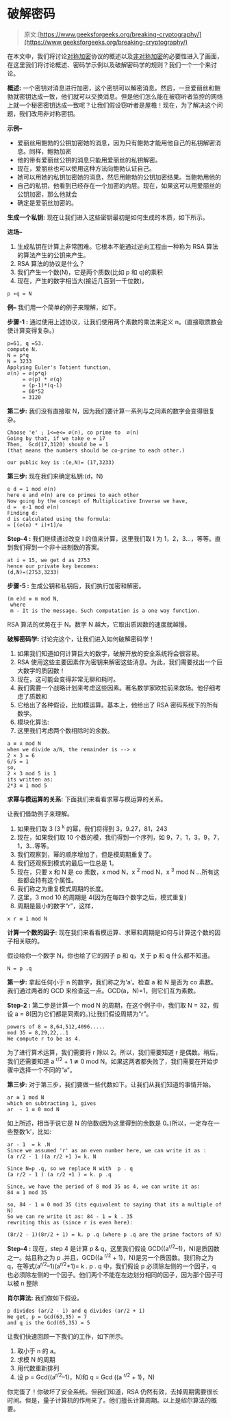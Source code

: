 # 破解密码

> 原文:[https://www.geeksforgeeks.org/breaking-cryptography/](https://www.geeksforgeeks.org/breaking-cryptography/)

在本文中，我们将讨论[对称加密](https://www.geeksforgeeks.org/symmetric-encryption-cryptography-in-java/)协议的概述以及[非对称加密](https://www.geeksforgeeks.org/asymmetric-encryption-cryptography-in-java/)的必要性进入了画面，在这里我们将讨论概述、密码学示例以及破解密码学的规则？我们一个一个来讨论。

**概述:**
一个密钥对消息进行加密，这个密钥可以解密消息。然后，一旦爱丽丝和鲍勃就密钥达成一致，他们就可以交换消息。但是他们怎么能在被窃听者监控的网络上就一个秘密密钥达成一致呢？让我们假设窃听者是屋檐！现在，为了解决这个问题，我们改用非对称密钥。

**示例–**

*   爱丽丝用鲍勃的公钥加密她的消息，因为只有鲍勃才能用他自己的私钥解密消息。同样，鲍勃加密
*   他的带有爱丽丝公钥的消息只能用爱丽丝的私钥解密。
*   现在，爱丽丝也可以使用这种方法向鲍勃认证自己。
*   她可以用她的私钥加密她的消息，然后用鲍勃的公钥加密结果。当鲍勃用他的
*   自己的私钥，他看到已经存在一个加密的内层。现在，如果这可以用爱丽丝的公钥加密，那么他就会
*   确定是爱丽丝加密的。

**生成一个私钥:**
现在让我们进入这些密钥最初是如何生成的本质，如下所示。

**进场–**

1.  生成私钥在计算上非常困难。它根本不能通过逆向工程由一种称为 RSA 算法的算法产生的公钥来产生。
2.  RSA 算法的协议是什么？
3.  我们产生一个数(N)，它是两个质数(比如 p 和 q)的乘积
4.  现在，产生的数字相当大(接近几百到一千位数)。

```
p ∗q = N
```

**例–**
我们用一个简单的例子来理解，如下。

**步骤-1 :**
通过使用上述协议，让我们使用两个素数的乘法来定义 n。(直接取质数会使计算变得复杂。)

```
p=61, q =53.
compute N.  
N = p*q
N = 3233
Applying Euler's Totient function,  
∅(n) = ∅(p*q)
     = ∅(p) * ∅(q)
     = (p-1)*(q-1)
     = 60*52
     = 3120
```

**第二步:**
我们没有直接取 N，因为我们要计算一系列与之同素的数字会变得很复杂。

```
Choose 'e' ; 1<=e<= ∅(n), co prime to  ∅(n)
Going by that, if we take e = 17
Then,  Gcd(17,3120) should be = 1 
(that means the numbers should be co-prime to each other.)

our public key is :(e,N)= (17,3233)
```

**第三步:**
现在我们来确定私钥:(d，N)

```
e d = 1 mod ∅(n)
here e and ∅(n) are co primes to each other
Now going by the concept of Multiplicative Inverse we have,
d =  e-1 mod ∅(n)
Finding d:
d is calculated using the formula:
= [(∅(n) * i)+1]/e
```

**Step-4 :**
我们继续通过改变 I 的值来计算，这里我们取 I 为 1，2，3…，等等。直到我们得到一个非十进制数的答案。

```
at i = 15, we get d as 2753
hence our private key becomes:
(d,N)=(2753,3233)
```

**步骤-5 :**
生成公钥和私钥后，我们执行加密和解密。

```
(m e)d ≡ m mod N, 
 where 
 m - It is the message. Such computation is a one way function.
```

RSA 算法的优势在于 N。数字 N 越大，它取出质因数的速度就越慢。

**破解密码学:**
讨论完这个，让我们进入如何破解密码学！

1.  如果我们知道如何计算巨大的数字，破解开放的安全系统将会很容易。
2.  RSA 使用这些主要因素作为密钥来解密这些消息。为此，我们需要找出一个巨大数字的质因数！
3.  现在，这可能会变得非常无聊和耗时。
4.  我们需要一个战略计划来考虑这些因素。著名数学家欧拉前来救场。他仔细考虑了质数和
5.  它给出了各种假设，比如模运算。基本上，他给出了 RSA 密码系统下的所有数学。
6.  模块化算法:
7.  这里我们考虑两个数相除时的余数。

```
a ≡ x mod N
when we divide a/N, the remainder is --> x
2 × 3 = 6
6/5 = 1
so,  
2 × 3 mod 5 is 1
its written as:
2*3 ≡ 1 mod 5
```

**求幂与模运算的关系:**
下面我们来看看求幂与模运算的关系。

让我们借助例子来理解。

1.  如果我们取 3 (3 <sup>k</sup> 的幂，我们将得到 3，9.27，81，243
2.  现在，如果我们取 10 个数的模，我们得到一个序列，如 9，7，1，3，9，7，1，3…等等。
3.  我们观察到，幂的顺序增加了，但是模周期重复了。
4.  我们还观察到模式的最后一位总是 1。
5.  现在，只要 x 和 N 是 co 素数，x mod N，x <sup>2</sup> mod N，x <sup>3</sup> mod N …所有这些都会持有这个属性。
6.  我们称之为重复模式周期的长度。
7.  这里，3 mod 10 的周期是 4(因为在每四个数字之后，模式重复)
8.  周期是最小的数字“r”，这样，

```
x r ≡ 1 mod N
```

**计算一个数的因子:**
现在我们来看看模运算、求幂和周期是如何与计算这个数的因子相关联的。

假设给你一个数字 N，你也给了它的因子 p 和 q，关于 p 和 q 什么都不知道。

```
N = p .q
```

**第一步:**
拿起任何小于 n 的数字，我们称之为‘a’。检查 a 和 N 是否为 co 素数。我们通过两者的 GCD 来检查这一点。GCD(a，N)=1，则它们互为素数。

**Step-2 :**
第二步是计算一个 mod N 的周期，在这个例子中，我们取 N = 32，假设 a = 8(因为它们都是同素的。)让我们假设周期为“r”。

```
powers of 8 = 8,64,512,4096.....
mod 35 = 8,29,22,..1
We compute r to be as 4.
```

为了进行算术运算，我们需要将 r 除以 2。所以，我们需要知道 r 是偶数。稍后，我们还需要知道 a <sup>r/2</sup> + 1 ≇ 0 mod N。如果这两者都失败了，我们需要在开始步骤中选择一个不同的“a”。

**第三步:**
对于第三步，我们要做一些代数如下。让我们从我们知道的事情开始。

```
ar ≡ 1 mod N
which on subtracting 1, gives  
ar  - 1 ≡ 0 mod N
```

如上所述，相当于说它是 N 的倍数(因为这里得到的余数是 0。)所以，一定存在一些整数‘k’，比如:

```
ar - 1  = k .N
Since we assumed 'r' as an even number here, we can write it as : 
(a r/2 - 1 )(a r/2 +1 )= k. N

Since N=p .q, so we replace N with  p . q
(a r/2 - 1 ) (a r/2 +1 ) = k. p .q

Since, we have the period of 8 mod 35 as 4, we can write it as:
84 ≡ 1 mod 35

so, 84 - 1 ≡ 0 mod 35 (its equivalent to saying that its a multiple of N)
So we can re write it as: 84 - 1 = k . 35
rewriting this as (since r is even here):

(8r/2 - 1)(8r/2 + 1) = k. p .q (where p .q are the prime factors of N)
```

**Step-4 :**
现在，step 4 是计算 p & q，这里我们假设 GCD((a<sup>r/2</sup>–1)，N)是质因数之一。姑且称之为 p .并且，GCD((a <sup>r/2</sup> + 1)，N)是另一个质因数。我们称之为 q，在等式(a<sup>r/2</sup>–1)(a<sup>r/2</sup>+1)= k . p . q 中，我们假设 p 必须除左侧的一个因子，q 也必须除左侧的一个因子。他们两个不能在左边划分相同的因子，因为那个因子可以被 n 整除

**肖尔算法:**
我们做如下假设。

```
p divides (ar/2 - 1) and q divides (ar/2 + 1)
We get, p = Gcd(63,35) = 7
and q is the Gcd(65,35) = 5
```

让我们快速回顾一下我们的工作，如下所示。

1.  取小于 n 的 a。
2.  求模 N 的周期
3.  用代数重新排列
4.  设 p = Gcd((a<sup>r/2</sup>–1)，N)和 q = Gcd ((a <sup>r/2</sup> + 1)，N)

你完蛋了！你破坏了安全系统。但我们知道，RSA 仍然有效，去掉周期需要很长时间。但是，量子计算机的作用来了。他们擅长计算周期。以上是绍尔算法的概要。